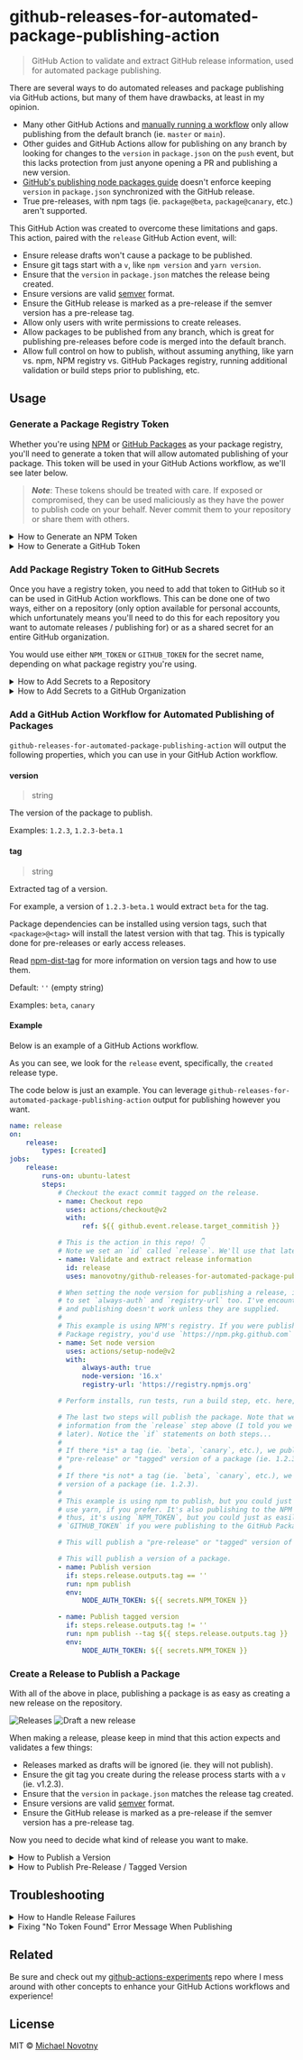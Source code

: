 # github-releases-for-automated-package-publishing-action

> GitHub Action to validate and extract GitHub release information, used for automated package publishing.

There are several ways to do automated releases and package publishing via GitHub actions, but many of them have drawbacks, at least in my opinion.

-   Many other GitHub Actions and [manually running a workflow](https://docs.github.com/en/actions/managing-workflow-runs/manually-running-a-workflow) only allow publishing from the default branch (ie. `master` or `main`).
-   Other guides and GitHub Actions allow for publishing on any branch by looking for changes to the `version` in `package.json` on the `push` event, but this lacks protection from just anyone opening a PR and publishing a new version.
-   [GitHub's publishing node packages guide](https://docs.github.com/en/actions/guides/publishing-nodejs-packages) doesn't enforce keeping `version` in `package.json` synchronized with the GitHub release.
-   True pre-releases, with npm tags (ie. `package@beta`, `package@canary`, etc.) aren't supported.

This GitHub Action was created to overcome these limitations and gaps. This action, paired with the `release` GitHub Action event, will:

-   Ensure release drafts won't cause a package to be published.
-   Ensure git tags start with a `v`, like `npm version` and `yarn version`.
-   Ensure that the `version` in `package.json` matches the release being created.
-   Ensure versions are valid [semver](https://semver.org/) format.
-   Ensure the GitHub release is marked as a pre-release if the semver version has a pre-release tag.
-   Allow only users with write permissions to create releases.
-   Allow packages to be published from any branch, which is great for publishing pre-releases before code is merged into the default branch.
-   Allow full control on how to publish, without assuming anything, like yarn vs. npm, NPM registry vs. GitHub Packages registry, running additional validation or build steps prior to publishing, etc.

## Usage

### Generate a Package Registry Token

Whether you're using [NPM](https://www.npmjs.com/) or [GitHub Packages](https://github.com/features/packages) as your package registry, you'll need to generate a token that will allow automated publishing of your package. This token will be used in your GitHub Actions workflow, as we'll see later below.

> **_Note_**: These tokens should be treated with care. If exposed or compromised, they can be used maliciously as they have the power to publish code on your behalf. Never commit them to your repository or share them with others.

<details>
  <summary>How to Generate an NPM Token</summary>

You'll need to generate a new token in your NPM account, which will allow automated publishing of packages.

The screenshots below will visually walk you through the process.

![Profile > Access tokens](.github/assets/generate-npm-token-step-1.jpg)
![Generate new token](.github/assets/generate-npm-token-step-2.jpg)
![Generate automation token](.github/assets/generate-npm-token-step-3.jpg)
![Successfully generated a new token!](.github/assets/generate-npm-token-step-4.jpg)

</details>

<details>
  <summary>How to Generate a GitHub Token</summary>

You'll need to generate a new token in your GitHub account, which will allow automated publishing of packages.

The screenshots below will visually walk you through the process.

![Profile > Settings](.github/assets/generate-github-token-step-1.jpg)
![Developer settings](.github/assets/generate-github-token-step-2.jpg)
![Personal access tokens](.github/assets/generate-github-token-step-3.jpg)
![Generate new token](.github/assets/generate-github-token-step-4.jpg)
![New personal access token](.github/assets/generate-github-token-step-5.jpg)
![Make sure to copy your new personal access token now. You won't be able to see it again!](.github/assets/generate-github-token-step-6.jpg)

</details>

### Add Package Registry Token to GitHub Secrets

Once you have a registry token, you need to add that token to GitHub so it can be used in GitHub Action workflows. This can be done one of two ways, either on a repository (only option available for personal accounts, which unfortunately means you'll need to do this for each repository you want to automate releases / publishing for) or as a shared secret for an entire GitHub organization.

You would use either `NPM_TOKEN` or `GITHUB_TOKEN` for the secret name, depending on what package registry you're using.

<details>
  <summary>How to Add Secrets to a Repository</summary>

Since your token is sensitive information, you'll need to store it in GitHub as a secret. Individual accounts will need to add secrets to each repository.

The screenshots below will visually walk you through the process.

![Repository > Settings](.github/assets/add-github-repository-secret-step-1.jpg)
![Secrets](.github/assets/add-github-repository-secret-step-2.jpg)
![New repository secret](.github/assets/add-github-repository-secret-step-3.jpg)
![Add secret](.github/assets/add-github-repository-secret-step-4.jpg)
![Secret added](.github/assets/add-github-repository-secret-step-5.jpg)

</details>

<details>
  <summary>How to Add Secrets to a GitHub Organization</summary>

Since your token is sensitive information, you'll need to store it in GitHub as a secret. Organizations can store secrets at the organization level, meaning it will be accessible to all repositories within the organization.

The screenshots below will visually walk you through the process.

![Profile > Settings](.github/assets/add-github-organization-secret-step-1.jpg)
![New organization secret](.github/assets/add-github-organization-secret-step-2.jpg)
![Add secret](.github/assets/add-github-organization-secret-step-3.jpg)
![Secret added](.github/assets/add-github-organization-secret-step-4.jpg)

</details>

### Add a GitHub Action Workflow for Automated Publishing of Packages

`github-releases-for-automated-package-publishing-action` will output the following properties, which you can use in your GitHub Action workflow.

#### version

> string

The version of the package to publish.

Examples: `1.2.3`, `1.2.3-beta.1`

#### tag

> string

Extracted tag of a version.

For example, a version of `1.2.3-beta.1` would extract `beta` for the tag.

Package dependencies can be installed using version tags, such that `<package>@<tag>` will install the latest version with that tag. This is typically done for pre-releases or early access releases.

Read [npm-dist-tag](https://docs.npmjs.com/cli/v6/commands/npm-dist-tag) for more information on version tags and how to use them.

Default: `''` (empty string)

Examples: `beta`, `canary`

#### Example

Below is an example of a GitHub Actions workflow.

As you can see, we look for the `release` event, specifically, the `created` release type.

The code below is just an example. You can leverage `github-releases-for-automated-package-publishing-action` output for publishing however you want.

```yaml
name: release
on:
    release:
        types: [created]
jobs:
    release:
        runs-on: ubuntu-latest
        steps:
            # Checkout the exact commit tagged on the release.
            - name: Checkout repo
              uses: actions/checkout@v2
              with:
                  ref: ${{ github.event.release.target_commitish }}

            # This is the action in this repo! 👇
            # Note we set an `id` called `release`. We'll use that later...
            - name: Validate and extract release information
              id: release
              uses: manovotny/github-releases-for-automated-package-publishing-action@v1.0.0

            # When setting the node version for publishing a release, it's also impotant
            # to set `always-auth` and `registry-url` too. I've encountered vauge errors
            # and publishing doesn't work unless they are supplied.
            #
            # This example is using NPM's registry. If you were publishing to GitHub's
            # Package registry, you'd use `https://npm.pkg.github.com` instead.
            - name: Set node version
              uses: actions/setup-node@v2
              with:
                  always-auth: true
                  node-version: '16.x'
                  registry-url: 'https://registry.npmjs.org'

            # Perform installs, run tests, run a build step, etc. here, as needed.

            # The last two steps will publish the package. Note that we're using
            # information from the `release` step above (I told you we'd use it
            # later). Notice the `if` statements on both steps...
            #
            # If there *is* a tag (ie. `beta`, `canary`, etc.), we publish a
            # "pre-release" or "tagged" version of a package (ie. 1.2.3-beta.1).
            #
            # If there *is not* a tag (ie. `beta`, `canary`, etc.), we publish a
            # version of a package (ie. 1.2.3).
            #
            # This example is using npm to publish, but you could just as easily
            # use yarn, if you prefer. It's also publishing to the NPM registry,
            # thus, it's using `NPM_TOKEN`, but you could just as easily use
            # `GITHUB_TOKEN` if you were publishing to the GitHub Package registry.

            # This will publish a "pre-release" or "tagged" version of a package.

            # This will publish a version of a package.
            - name: Publish version
              if: steps.release.outputs.tag == ''
              run: npm publish
              env:
                  NODE_AUTH_TOKEN: ${{ secrets.NPM_TOKEN }}

            - name: Publish tagged version
              if: steps.release.outputs.tag != ''
              run: npm publish --tag ${{ steps.release.outputs.tag }}
              env:
                  NODE_AUTH_TOKEN: ${{ secrets.NPM_TOKEN }}
```

### Create a Release to Publish a Package

With all of the above in place, publishing a package is as easy as creating a new release on the repository.

![Releases](.github/assets/releases.jpg)
![Draft a new release](.github/assets/draft-a-new-release.jpg)

When making a release, please keep in mind that this action expects and validates a few things:

-   Releases marked as drafts will be ignored (ie. they will not publish).
-   Ensure the git tag you create during the release process starts with a `v` (ie. v1.2.3).
-   Ensure that the `version` in `package.json` matches the release tag created.
-   Ensure versions are valid [semver](https://semver.org/) format.
-   Ensure the GitHub release is marked as a pre-release if the semver version has a pre-release tag.

Now you need to decide what kind of release you want to make.

<details>
  <summary>How to Publish a Version</summary>

Creating a new GitHub release will start the automated publishing process.

The screenshots below will visually walk you through the process.

![New release](.github/assets/create-release-publish-version-step-1.jpg)
![GitHub Actions release workflow logs](.github/assets/create-release-publish-version-step-2.jpg)

</details>

<details>
  <summary>How to Publish Pre-Release / Tagged Version</summary>

Creating a new GitHub release will start the automated publishing process. To create a pre-release / tagged version, you'll need to use the proper pre-release / tagged semver syntax and mark the release as a pre-release.

The screenshots below will visually walk you through the process.

![New pre-release](.github/assets/create-release-publish-tagged-version-step-1.jpg)
![GitHub Actions pre-release workflow logs](.github/assets/create-release-publish-tagged-version-step-2.jpg)

</details>

## Troubleshooting

<details>
  <summary>How to Handle Release Failures</summary>

In the event a publish fails for a release due to validation issues or for some other reason, rolling back the release is relatively easy.

1. Delete the corresponding release and tag from GitHub.
1. Address the underlying issues that cause the failure.
1. Try creating a release again.

The screenshots below will visually walk you through the process.

![GitHub Actions release workflow failure logs](.github/assets/release-failure.jpg)
![Releases](.github/assets/releases.jpg)
![Release name](.github/assets/handle-release-failure-step-1.jpg)
![Delete release](.github/assets/handle-release-failure-step-2.jpg)
![Delete release confirmation](.github/assets/handle-release-failure-step-3.jpg)
![Delete release success message and tags](.github/assets/handle-release-failure-step-4.jpg)
![Tag name](.github/assets/handle-release-failure-step-5.jpg)
![Delete tag](.github/assets/handle-release-failure-step-6.jpg)
![Delete tag confirmation](.github/assets/handle-release-failure-step-7.jpg)
![Delete tag success message](.github/assets/handle-release-failure-step-8.jpg)

</details>

<details>
  <summary>Fixing "No Token Found" Error Message When Publishing</summary>

![error No token found and can't prompt for login when running with --non-interactive.](.github/assets/error-no-token-found.jpg)

First thing to check is that you've [added a package registry token to your GitHub secrets](https://github.com/manovotny/github-releases-for-automated-package-publishing-action#add-package-registry-token-to-github-secrets).

If you're still getting the error, then it's because you likely forgot to add the `always-auth` and `registry-url` properties when setting the node version in your workflow.

```yml
- name: Set node version
  uses: actions/setup-node@v2
  with:
      always-auth: true
      node-version: '16'
      registry-url: 'https://registry.npmjs.org'
```

</details>

## Related

Be sure and check out my [github-actions-experiments](https://github.com/manovotny/github-actions-experiments) repo where I mess around with other concepts to enhance your GitHub Actions workflows and experience!

## License

MIT © [Michael Novotny](http://manovotny.com)

